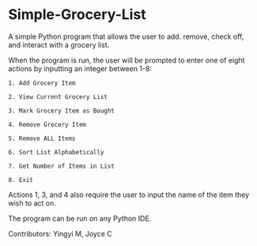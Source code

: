 # Simple-Grocery-List
A simple Python program that allows the user to add. remove, check off, and interact with a grocery list.

When the program is run, the user will be prompted to enter one of eight actions by inputting an integer between 1-8:

    1. Add Grocery Item
    
    2. View Current Grocery List
    
    3. Mark Grocery Item as Bought
    
    4. Remove Grocery Item
    
    5. Remove ALL Items
    
    6. Sort List Alphabetically
    
    7. Get Number of Items in List
    
    8. Exit
    
Actions 1, 3, and 4 also require the user to input the name of the item they wish to act on. 

The program can be run on any Python IDE.

Contributors: Yingyi M, Joyce C
